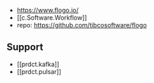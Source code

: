 

- https://www.flogo.io/
- [[c.Software.Workflow]]
- repo: https://github.com/tibcosoftware/flogo

## Support

- [[prdct.kafka]] 
- [[prdct.pulsar]]